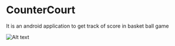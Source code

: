 # CounterCourt

It is an android application to get track of score in basket ball game

![Alt text](/Screenshot "UI")
